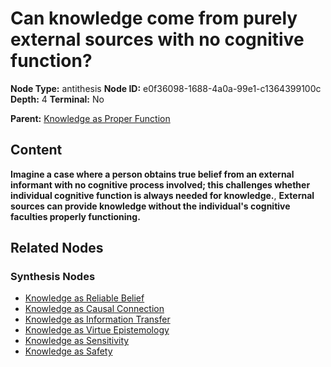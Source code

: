 # Can knowledge come from purely external sources with no cognitive function?

**Node Type:** antithesis
**Node ID:** e0f36098-1688-4a0a-99e1-c1364399100c
**Depth:** 4
**Terminal:** No

**Parent:** [Knowledge as Proper Function](knowledge-as-proper-function-synthesis-f2c34cf8-24ad-4ac4-9181-f1bc2c339f78.md)

## Content

**Imagine a case where a person obtains true belief from an external informant with no cognitive process involved; this challenges whether individual cognitive function is always needed for knowledge.**, **External sources can provide knowledge without the individual's cognitive faculties properly functioning.**

## Related Nodes

### Synthesis Nodes

- [Knowledge as Reliable Belief](knowledge-as-reliable-belief-synthesis-c3cc09f1-b012-4377-9f3c-5175c3ac4a60.md)
- [Knowledge as Causal Connection](knowledge-as-causal-connection-synthesis-0caa93a4-965f-4aa4-a32b-b91d3644be8d.md)
- [Knowledge as Information Transfer](knowledge-as-information-transfer-synthesis-9015b3d1-b41b-43cb-95ab-708d5d45baa4.md)
- [Knowledge as Virtue Epistemology](knowledge-as-virtue-epistemology-synthesis-a725f367-d93e-40b4-8008-25e0e0c1d784.md)
- [Knowledge as Sensitivity](knowledge-as-sensitivity-synthesis-e91b9e7a-5cbe-405e-91f5-c7bc1230e035.md)
- [Knowledge as Safety](knowledge-as-safety-synthesis-798e00d1-a95d-427f-9d8d-f8c3182aca54.md)
